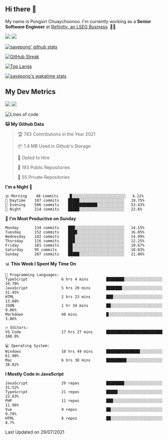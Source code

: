## Hi there 👋

My name is Pongsiri Chuaychoonoo. I'm currently working as a **Senior Software Engineer** at [Refinitiv, an LSEG Business](https://www.refinitiv.com). 👨‍💻

[<img src="https://img.shields.io/badge/savepong.com-%230077B5.svg?&style=for-the-badge&color=81e6d9" />](https://savepong.com)
[<img src="https://img.shields.io/badge/linkedin-%230077B5.svg?&style=for-the-badge&logo=linkedin&logoColor=white" />](https://www.linkedin.com/in/savepong)

[![savepong' github stats](https://github-readme-stats.vercel.app/api?username=savepong&show_icons=true&count_private=true&theme=gotham&hide_border=true&bg_color=00000000&text_color=768390FF)](https://savepong.com/posts/stats)

[![GitHub Streak](https://github-readme-streak-stats.herokuapp.com?user=savepong&theme=gotham&hide_border=true&background=00000000&dates=768390FF)](https://savepong.com/posts/stats)

[![Top Langs](https://github-readme-stats.vercel.app/api/top-langs/?username=savepong&layout=compact&langs_count=10&theme=gotham&hide_border=true&bg_color=00000000&text_color=768390FF)](https://savepong.com/posts/stats)

[![savepong's wakatime stats](https://github-readme-stats.vercel.app/api/wakatime?username=@savepong&layout=default&theme=gotham&hide_border=true&bg_color=00000000&text_color=768390FF)](https://savepong.com/posts/stats)

## My Dev Metrics

[![](https://komarev.com/ghpvc/?username=savepong&color=blue&label=Profile%20Views)](https://github.com/savepong)
[![](https://img.shields.io/github/followers/savepong?label=GitHub%20Followers)](https://github.com/savepong)

<!--START_SECTION:waka-->
![Lines of code](https://img.shields.io/badge/From%20Hello%20World%20I%27ve%20Written-9.1%20million%20lines%20of%20code-blue)

**🐱 My Github Data** 

> 🏆 783 Contributions in the Year 2021
 > 
> 📦 1.4 MB Used in Github's Storage 
 > 
> 💼 Opted to Hire
 > 
> 📜 193 Public Repositories 
 > 
> 🔑 55 Private Repositories  
 > 
**I'm a Night 🦉** 

```text
🌞 Morning    40 commits     █░░░░░░░░░░░░░░░░░░░░░░░░   4.22% 
🌆 Daytime    187 commits    █████░░░░░░░░░░░░░░░░░░░░   19.75% 
🌃 Evening    506 commits    █████████████░░░░░░░░░░░░   53.43% 
🌙 Night      214 commits    █████░░░░░░░░░░░░░░░░░░░░   22.6%

```
📅 **I'm Most Productive on Sunday** 

```text
Monday       134 commits    ███░░░░░░░░░░░░░░░░░░░░░░   14.15% 
Tuesday      152 commits    ████░░░░░░░░░░░░░░░░░░░░░   16.05% 
Wednesday    142 commits    ███░░░░░░░░░░░░░░░░░░░░░░   14.99% 
Thursday     116 commits    ███░░░░░░░░░░░░░░░░░░░░░░   12.25% 
Friday       101 commits    ██░░░░░░░░░░░░░░░░░░░░░░░   10.67% 
Saturday     95 commits     ██░░░░░░░░░░░░░░░░░░░░░░░   10.03% 
Sunday       207 commits    █████░░░░░░░░░░░░░░░░░░░░   21.86%

```


📊 **This Week I Spent My Time On** 

```text
💬 Programming Languages: 
TypeScript               6 hrs 4 mins        ████████░░░░░░░░░░░░░░░░░   34.78% 
JavaScript               5 hrs 29 mins       ███████░░░░░░░░░░░░░░░░░░   31.45% 
HTML                     2 hrs 23 mins       ███░░░░░░░░░░░░░░░░░░░░░░   13.68% 
JSON                     1 hr 34 mins        ██░░░░░░░░░░░░░░░░░░░░░░░   9.06% 
Markdown                 40 mins             █░░░░░░░░░░░░░░░░░░░░░░░░   3.86%

🔥 Editors: 
VS Code                  17 hrs 27 mins      █████████████████████████   100.0%

💻 Operating System: 
Windows                  10 hrs 49 mins      ███████████████░░░░░░░░░░   61.98% 
Mac                      6 hrs 38 mins       █████████░░░░░░░░░░░░░░░░   38.02%

```

**I Mostly Code in JavaScript** 

```text
JavaScript               29 repos            ████████░░░░░░░░░░░░░░░░░   31.52% 
TypeScript               21 repos            █████░░░░░░░░░░░░░░░░░░░░   22.83% 
PHP                      11 repos            ███░░░░░░░░░░░░░░░░░░░░░░   11.96% 
Vue                      9 repos             ██░░░░░░░░░░░░░░░░░░░░░░░   9.78% 
HTML                     8 repos             ██░░░░░░░░░░░░░░░░░░░░░░░   8.7%

```



 Last Updated on 29/07/2021
<!--END_SECTION:waka-->

<!--
**savepong/savepong** is a ✨ _special_ ✨ repository because its `README.md` (this file) appears on your GitHub profile.

Here are some ideas to get you started:

- 🔭 I’m currently working on WebComponents and TypeScript.
- 🌱 I’m currently learning ...
- 👯 I’m looking to collaborate on ...
- 🤔 I’m looking for help with ...
- 💬 Ask me about ...
- 📫 How to reach me: ...
- 😄 Pronouns: ...
- ⚡ Fun fact: ...
-->
